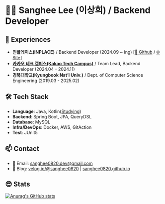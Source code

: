 # 👨‍💻 Sanghee Lee (이상희) / Backend Developer

## 💼 Experiences

- **인플레이스(INPLACE)** / Backend Developer (2024.09 ~ ing) [[🔗 Github](https://github.com/team-inplace/inplace/tree/main/backend) / [🌐 Site](https://inplace.my)]
- **[카카오 테크 캠퍼스(Kakao Tech Campus)](https://www.kakaotechcampus.com/)** / Team Lead, Backend Developer (2024.04 - 2024.11)
- **경북대학교(Kyungbook Nat’l Univ.)** / Dept. of Computer Science Engineering (2019.03 - 2025.02)

## 🛠️ Tech Stack

- **Language**: Java, Kotlin([Studying](https://github.com/sanghee0820/kotlin-crud))
- **Backend**: Spring Boot, JPA, QueryDSL
- **Database**: MySQL  
- **Infra/DevOps**: Docker, AWS, GitAction
- **Test**: JUnit5

## 📫 Contact

- 📧 Email: [sanghee0820.dev@gmail.com](mailto:sanghee0820.dev@gmail.com)
- 📝 Blog: [velog.io/@sanghee0820](https://velog.io/@sanghee0820) | [sanghee0820.github.io](https://sanghee0820.github.io/)

## 😎 Stats

[![Anurag's GitHub stats](https://github-readme-stats.vercel.app/api?username=sanghee0820)](https://github.com/sanghee0820/github-readme-stats)
